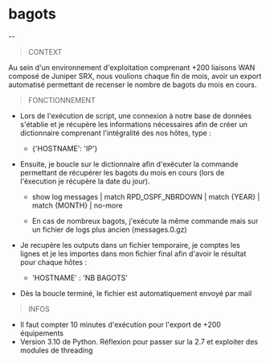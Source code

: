 # bagots
-- 
> CONTEXT

Au sein d'un environnement d'exploitation comprenant +200 liaisons WAN composé de Juniper SRX, nous voulions chaque fin de mois, avoir un export automatisé permettant de recenser le nombre de bagots du mois en cours.

> FONCTIONNEMENT

- Lors de l'exécution de script, une connexion à notre base de données s'établie et je récupère les informations nécessaires afin de créer un dictionnaire comprenant l'intégralité des nos hôtes, type :

    - {'HOSTNAME': 'IP'}
 
- Ensuite, je boucle sur le dictionnaire afin d'exécuter la commande permettant de récupérer les bagots du mois en cours (lors de l'éxecution je récupère la date du jour).

    - show log messages | match RPD_OSPF_NBRDOWN | match {YEAR} | match {MONTH} | no-more

    - En cas de nombreux bagots, j'exécute la même commande mais sur un fichier de logs plus ancien (messages.0.gz)

- Je recupère les outputs dans un fichier temporaire, je comptes les lignes et je les importes dans mon fichier final afin d'avoir le résultat pour chaque hôtes :

    - 'HOSTNAME' : 'NB BAGOTS'

- Dès la boucle terminé, le fichier est automatiquement envoyé par mail 


> INFOS 

- Il faut compter 10 minutes d'exécution pour l'export de +200 équipements
- Version 3.10 de Python. Réflexion pour passer sur la 2.7 et exploiter des modules de threading


